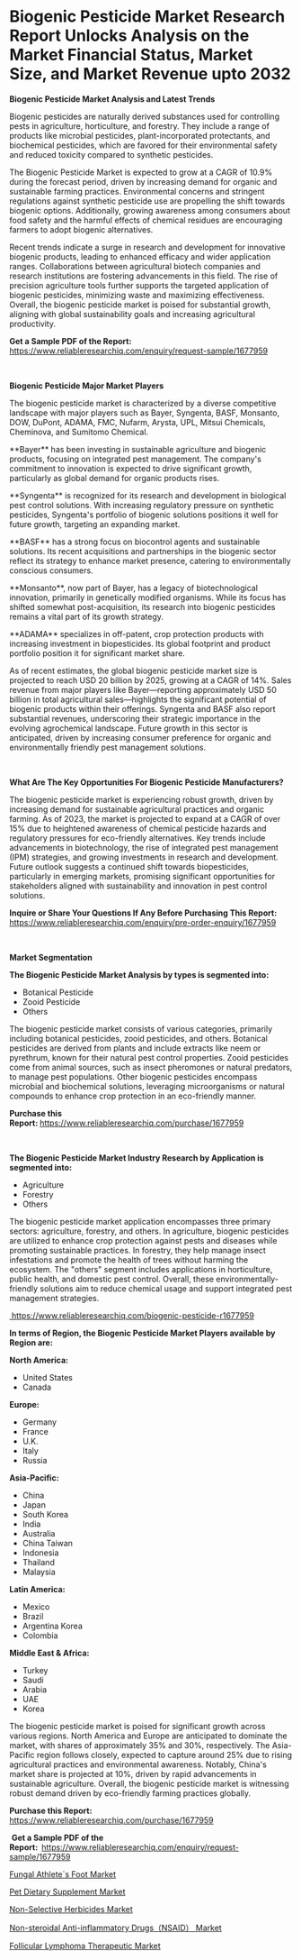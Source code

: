 <p><h1>Biogenic Pesticide Market Research Report Unlocks Analysis on the Market Financial Status, Market Size, and Market Revenue upto 2032</h1></p><p><strong>Biogenic Pesticide Market Analysis and Latest Trends</strong></p>
<p><p>Biogenic pesticides are naturally derived substances used for controlling pests in agriculture, horticulture, and forestry. They include a range of products like microbial pesticides, plant-incorporated protectants, and biochemical pesticides, which are favored for their environmental safety and reduced toxicity compared to synthetic pesticides.</p><p>The Biogenic Pesticide Market is expected to grow at a CAGR of 10.9% during the forecast period, driven by increasing demand for organic and sustainable farming practices. Environmental concerns and stringent regulations against synthetic pesticide use are propelling the shift towards biogenic options. Additionally, growing awareness among consumers about food safety and the harmful effects of chemical residues are encouraging farmers to adopt biogenic alternatives.</p><p>Recent trends indicate a surge in research and development for innovative biogenic products, leading to enhanced efficacy and wider application ranges. Collaborations between agricultural biotech companies and research institutions are fostering advancements in this field. The rise of precision agriculture tools further supports the targeted application of biogenic pesticides, minimizing waste and maximizing effectiveness. Overall, the biogenic pesticide market is poised for substantial growth, aligning with global sustainability goals and increasing agricultural productivity.</p></p>
<p><strong>Get a Sample PDF of the Report:&nbsp;</strong> <a href="https://www.reliableresearchiq.com/enquiry/request-sample/1677959?utm_campaign=1834&utm_medium=2&utm_source=Github&utm_content=ia&utm_term=25032025&utm_id=biogenic-pesticide">https://www.reliableresearchiq.com/enquiry/request-sample/1677959</a></p>
<p>&nbsp;</p>
<p><strong>Biogenic Pesticide Major Market Players</strong></p>
<p><p>The biogenic pesticide market is characterized by a diverse competitive landscape with major players such as Bayer, Syngenta, BASF, Monsanto, DOW, DuPont, ADAMA, FMC, Nufarm, Arysta, UPL, Mitsui Chemicals, Cheminova, and Sumitomo Chemical.</p><p>**Bayer** has been investing in sustainable agriculture and biogenic products, focusing on integrated pest management. The company's commitment to innovation is expected to drive significant growth, particularly as global demand for organic products rises.</p><p>**Syngenta** is recognized for its research and development in biological pest control solutions. With increasing regulatory pressure on synthetic pesticides, Syngenta's portfolio of biogenic solutions positions it well for future growth, targeting an expanding market.</p><p>**BASF** has a strong focus on biocontrol agents and sustainable solutions. Its recent acquisitions and partnerships in the biogenic sector reflect its strategy to enhance market presence, catering to environmentally conscious consumers.</p><p>**Monsanto**, now part of Bayer, has a legacy of biotechnological innovation, primarily in genetically modified organisms. While its focus has shifted somewhat post-acquisition, its research into biogenic pesticides remains a vital part of its growth strategy.</p><p>**ADAMA** specializes in off-patent, crop protection products with increasing investment in biopesticides. Its global footprint and product portfolio position it for significant market share.</p><p>As of recent estimates, the global biogenic pesticide market size is projected to reach USD 20 billion by 2025, growing at a CAGR of 14%. Sales revenue from major players like Bayer—reporting approximately USD 50 billion in total agricultural sales—highlights the significant potential of biogenic products within their offerings. Syngenta and BASF also report substantial revenues, underscoring their strategic importance in the evolving agrochemical landscape. Future growth in this sector is anticipated, driven by increasing consumer preference for organic and environmentally friendly pest management solutions.</p></p>
<p>&nbsp;</p>
<p><strong>What Are The Key Opportunities For Biogenic Pesticide Manufacturers?</strong></p>
<p><p>The biogenic pesticide market is experiencing robust growth, driven by increasing demand for sustainable agricultural practices and organic farming. As of 2023, the market is projected to expand at a CAGR of over 15% due to heightened awareness of chemical pesticide hazards and regulatory pressures for eco-friendly alternatives. Key trends include advancements in biotechnology, the rise of integrated pest management (IPM) strategies, and growing investments in research and development. Future outlook suggests a continued shift towards biopesticides, particularly in emerging markets, promising significant opportunities for stakeholders aligned with sustainability and innovation in pest control solutions.</p></p>
<p><strong>Inquire or Share Your Questions If Any Before Purchasing This Report:</strong> <a href="https://www.reliableresearchiq.com/enquiry/pre-order-enquiry/1677959?utm_campaign=1834&utm_medium=2&utm_source=Github&utm_content=ia&utm_term=25032025&utm_id=biogenic-pesticide">https://www.reliableresearchiq.com/enquiry/pre-order-enquiry/1677959</a></p>
<p>&nbsp;</p>
<p><strong>Market Segmentation</strong></p>
<p><strong>The Biogenic Pesticide Market Analysis by types is segmented into:</strong></p>
<p><ul><li>Botanical Pesticide</li><li>Zooid Pesticide</li><li>Others</li></ul></p>
<p><p>The biogenic pesticide market consists of various categories, primarily including botanical pesticides, zooid pesticides, and others. Botanical pesticides are derived from plants and include extracts like neem or pyrethrum, known for their natural pest control properties. Zooid pesticides come from animal sources, such as insect pheromones or natural predators, to manage pest populations. Other biogenic pesticides encompass microbial and biochemical solutions, leveraging microorganisms or natural compounds to enhance crop protection in an eco-friendly manner.</p></p>
<p><strong>Purchase this Report:&nbsp;</strong><a href="https://www.reliableresearchiq.com/purchase/1677959?utm_campaign=1834&utm_medium=2&utm_source=Github&utm_content=ia&utm_term=25032025&utm_id=biogenic-pesticide">https://www.reliableresearchiq.com/purchase/1677959</a></p>
<p>&nbsp;</p>
<p><strong>The Biogenic Pesticide Market Industry Research by Application is segmented into:</strong></p>
<p><ul><li>Agriculture</li><li>Forestry</li><li>Others</li></ul></p>
<p><p>The biogenic pesticide market application encompasses three primary sectors: agriculture, forestry, and others. In agriculture, biogenic pesticides are utilized to enhance crop protection against pests and diseases while promoting sustainable practices. In forestry, they help manage insect infestations and promote the health of trees without harming the ecosystem. The "others" segment includes applications in horticulture, public health, and domestic pest control. Overall, these environmentally-friendly solutions aim to reduce chemical usage and support integrated pest management strategies.</p></p>
<p><a href="https://www.reliableresearchiq.com/biogenic-pesticide-r1677959?utm_campaign=1834&utm_medium=2&utm_source=Github&utm_content=ia&utm_term=25032025&utm_id=biogenic-pesticide">&nbsp;https://www.reliableresearchiq.com/biogenic-pesticide-r1677959</a></p>
<p><strong>In terms of Region, the Biogenic Pesticide Market Players available by Region are:</strong></p>
<p>
    <p> <strong> North America: </strong>
        <ul>
            <li>United States</li>
            <li>Canada</li>
        </ul>
        </p> 
    <p> <strong> Europe: </strong>
        <ul>
            <li>Germany</li>
            <li>France</li>
            <li>U.K.</li>
            <li>Italy</li>
            <li>Russia</li>
        </ul>
        </p> 
    <p> <strong> Asia-Pacific: </strong>
        <ul>
            <li>China</li>
            <li>Japan</li>
            <li>South Korea</li>
            <li>India</li>
            <li>Australia</li>
            <li>China Taiwan</li>
            <li>Indonesia</li>
            <li>Thailand</li>
            <li>Malaysia</li>
        </ul>
        </p> 
    <p> <strong> Latin America: </strong>
        <ul>
            <li>Mexico</li>
            <li>Brazil</li>
            <li>Argentina Korea</li>
            <li>Colombia</li>
        </ul>
        </p> 
    <p> <strong> Middle East & Africa: </strong>
        <ul>
            <li>Turkey</li>
            <li>Saudi</li>
            <li>Arabia</li>
            <li>UAE</li>
            <li>Korea</li>
        </ul>
    </p>
    </p>
<p><p>The biogenic pesticide market is poised for significant growth across various regions. North America and Europe are anticipated to dominate the market, with shares of approximately 35% and 30%, respectively. The Asia-Pacific region follows closely, expected to capture around 25% due to rising agricultural practices and environmental awareness. Notably, China's market share is projected at 10%, driven by rapid advancements in sustainable agriculture. Overall, the biogenic pesticide market is witnessing robust demand driven by eco-friendly farming practices globally.</p></p>
<p><strong>Purchase this Report: </strong><a href="https://www.reliableresearchiq.com/purchase/1677959?utm_campaign=1834&utm_medium=2&utm_source=Github&utm_content=ia&utm_term=25032025&utm_id=biogenic-pesticide">https://www.reliableresearchiq.com/purchase/1677959</a></p>
<p>&nbsp;<strong>Get a Sample PDF of the Report:&nbsp;&nbsp;</strong><a href="https://www.reliableresearchiq.com/enquiry/request-sample/1677959?utm_campaign=1834&utm_medium=2&utm_source=Github&utm_content=ia&utm_term=25032025&utm_id=biogenic-pesticide">https://www.reliableresearchiq.com/enquiry/request-sample/1677959</a></p>
<p><strong></strong></p>
<p><p><a href="https://github.com/myongfranzcs/Market-Research-Report-List-1/blob/main/fungal-athletes-foot-market.md?utm_campaign=1834&utm_medium=2&utm_source=Github&utm_content=ia&utm_term=25032025&utm_id=biogenic-pesticide">Fungal Athlete`s Foot Market</a></p><p><a href="https://github.com/biandnikelrs/Market-Research-Report-List-1/blob/main/pet-dietary-supplement-market.md?utm_campaign=1834&utm_medium=2&utm_source=Github&utm_content=ia&utm_term=25032025&utm_id=biogenic-pesticide">Pet Dietary Supplement Market</a></p><p><a href="https://github.com/tentandyik/Market-Research-Report-List-1/blob/main/non-selective-herbicides-market.md?utm_campaign=1834&utm_medium=2&utm_source=Github&utm_content=ia&utm_term=25032025&utm_id=biogenic-pesticide">Non-Selective Herbicides Market</a></p><p><a href="https://github.com/mismannely/Market-Research-Report-List-1/blob/main/non-steroidal-anti-inflammatory-drugsnsaid-market.md?utm_campaign=1834&utm_medium=2&utm_source=Github&utm_content=ia&utm_term=25032025&utm_id=biogenic-pesticide">Non-steroidal Anti-inflammatory Drugs（NSAID） Market</a></p><p><a href="https://github.com/lonanweaseh4/Market-Research-Report-List-1/blob/main/follicular-lymphoma-therapeutic-market.md?utm_campaign=1834&utm_medium=2&utm_source=Github&utm_content=ia&utm_term=25032025&utm_id=biogenic-pesticide">Follicular Lymphoma Therapeutic Market</a></p></p>